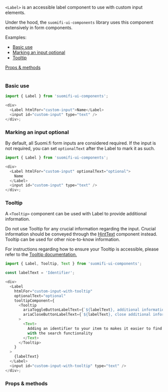 `<Label>` is an accessible label component to use with custom input elements.

Under the hood, the `suomifi-ui-components` library uses this component extensively in form components.

Examples:

<ul>
  <li><a href="/#/Components/Label?id=basic-use">Basic use</a></li>
  <li><a href="/#/Components/Label?id=marking-an-input-optional">Marking an input optional</a></li>
  <li><a href="/#/Components/Label?id=tooltip">Tooltip</a></li>
</ul>

<div style="margin-bottom: 40px">
  <a href="/#/Components/Label?id=props--methods">Props & methods</a>
</div>

### Basic use

```js
import { Label } from 'suomifi-ui-components';

<div>
  <Label htmlFor="custom-input">Name</Label>
  <input id="custom-input" type="text" />
</div>;
```

### Marking an input optional

By default, all Suomi.fi form inputs are considered required. If the input is not required, you can set `optionalText` after the Label to mark it as such.

```js
import { Label } from 'suomifi-ui-components';

<div>
  <Label htmlFor="custom-input" optionalText="optional">
    Name
  </Label>
  <input id="custom-input" type="text" />
</div>;
```

### Tooltip

A `<Tooltip>` component can be used with Label to provide additional information.

Do not use Tooltip for any crucial information regarding the input. Crucial information should be conveyed through the <a href="/#/Components/HintText">HintText</a> component instead. Tooltip can be used for other nice-to-know information.

For instructions regarding how to ensure your Tooltip is accessible, please refer to the <a href="/#/Components/Tooltip">Tooltip documentation.</a>

```js
import { Label, Tooltip, Text } from 'suomifi-ui-components';

const labelText = 'Identifier';

<div>
  <Label
    htmlFor="custom-input-with-tooltip"
    optionalText="optional"
    tooltipComponent={
      <Tooltip
        ariaToggleButtonLabelText={`${labelText}, additional information`}
        ariaCloseButtonLabelText={`${labelText}, close additional information`}
      >
        <Text>
          Adding an identifier to your item to makes it easier to find
          with the search functionality
        </Text>
      </Tooltip>
    }
  >
    {labelText}
  </Label>
  <input id="custom-input-with-tooltip" type="text" />
</div>;
```

### Props & methods

